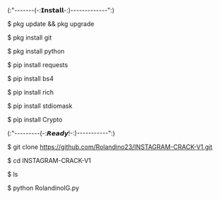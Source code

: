 (:"-------(-:𝗜𝗻𝘀𝘁𝗮𝗹𝗹-:)-------------":)

$ pkg update && pkg upgrade

$ pkg install git

$ pkg install python

$ pip install requests

$ pip install bs4

$ pip install rich

$ pip install stdiomask

$ pip install Crypto

(:"---------(-:𝙍𝙚𝙖𝙙𝙮!-:)-----------":) 
 
 $ git clone https://github.com/Rolandino23/INSTAGRAM-CRACK-V1.git
 
 $ cd INSTAGRAM-CRACK-V1
 
 $ ls

 $ python RolandinoIG.py

